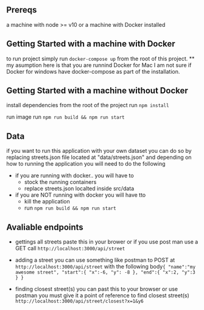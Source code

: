 ## Prereqs
  a machine with node >= v10 or a machine with Docker installed
## Getting Started with a machine with Docker

to run project simply run `docker-compose up` from the root of this project.
** my asumption here is that you are runnind Docker for Mac I am not sure if Docker for windows have docker-compose as part of the installation.


## Getting Started with a machine without Docker

install dependencies from the root of the project
run `npm install`

run image
run `npm run build && npm run start`

## Data

if you want to run this application with your own dataset you can do so by replacing streets.json file located at "data/streets.json" and depending on how to running the application you will need to do the following
 - if you are running with docker.. you will have to
	- stock the running containers
	- replace streets.json localted inside src/data
 - if you are NOT running with docker you will have tto
	- kill the application
	- run `npm run build && npm run start`


## Avaliable endpoints

- gettings all streets 
 paste this in your brower or if you use post man use a GET call `http://localhost:3000/api/street`

 - adding a street
 you can use something like postman to  POST at `http://localhost:3000/api/street`
 with the following body`
 {
	"name":"my awesome street",
	"start":{
		"x":-6,
		"y": -8
	},
	"end":{
		"x":2,
		"y":3
	}
}
 `

 - finding closest street(s)
you can past this to  your browser or use postman you must give it a point of reference to find closest street(s)
 `http://localhost:3000/api/street/closest?x=1&y6`

